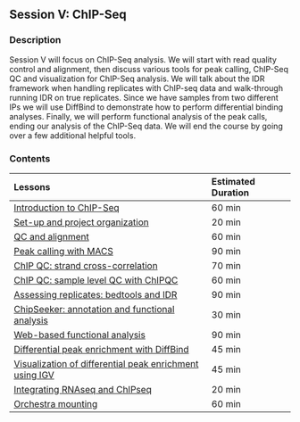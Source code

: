 ## Session V: ChIP-Seq

### Description

Session V will focus on ChIP-Seq analysis. We will start with read quality control and alignment, then discuss various tools for peak calling, ChIP-Seq QC and visualization for ChIP-Seq analysis. We will talk about the IDR framework when handling replicates with ChIP-seq data and walk-through running IDR on true replicates. Since we have samples from two different IPs we will use DiffBind to demonstrate how to perform differential binding analyses. Finally, we will perform functional analysis of the peak calls, ending our analysis of the ChIP-Seq data. We will end the course by going over a few additional helpful tools. 

### Contents
 
| Lessons            | Estimated Duration |
|:------------------------|:----------|
|[Introduction to ChIP-Seq](lectures/)| 60 min |
|[Set-up and project organization](lessons/01_Intro_chipseq_and_setup.md)| 20 min |
|[QC and alignment](lessons/02_QC_and_alignment.md)| 60 min |
|[Peak calling with MACS](lessons/03_peak_calling_macs.md)| 90 min |
|[ChIP QC: strand cross-correlation](lessons/04_QC_cross_correlation.md)| 70 min |
|[ChIP QC: sample level QC with ChIPQC](lessons/05_QC_quality_metrics.md)| 60 min |
|[Assessing replicates: bedtools and IDR](lessons/06_handling-replicates.md)| 90 min |
|[ChipSeeker: annotation and functional analysis](lessons/07_ChIPseeker_functional_analysis.md)| 30 min |
|[Web-based functional analysis](lessons/08_functional_analysis.md)| 90 min |
|[Differential peak enrichment with DiffBind](lessons/09_differential_peaks.md)| 45 min |
|[Visualization of differential peak enrichment using IGV](lessons/10_QC_visualization.md)| 45 min |
|[Integrating RNAseq and ChIPseq](lessons/integrating_rna-seq_and_chip-seq.md)| 20 min |
|[Orchestra mounting](lessons/orchestra_mounting.md)| 60 min |
